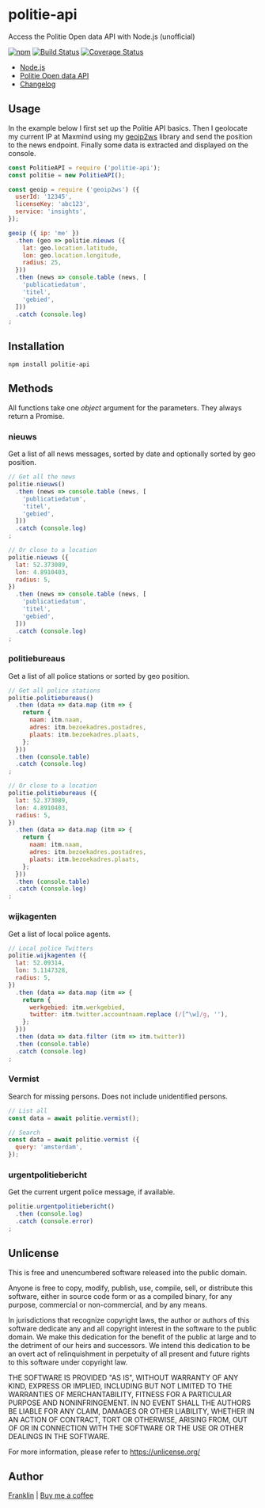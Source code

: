 # politie-api

Access the Politie Open data API with Node.js (unofficial)

[![npm](https://img.shields.io/npm/v/politie-api.svg?maxAge=3600)](https://www.npmjs.com/package/politie-api?activeTab=versions)
[![Build Status](https://github.com/fvdm/nodejs-politieapi/actions/workflows/node.js.yml/badge.svg?branch=main)](https://github.com/fvdm/nodejs-politieapi/actions/workflows/node.js.yml)
[![Coverage Status](https://coveralls.io/repos/github/fvdm/nodejs-politieapi/badge.svg?branch=main)](https://coveralls.io/github/fvdm/nodejs-politieapi?branch=main)

- [Node.js](https://nodejs.org/)
- [Politie Open data API](https://www.politie.nl/algemeen/open-data.html)
- [Changelog](https://github.com/fvdm/nodejs-politieapi/blob/main/CHANGELOG.md)


## Usage

In the example below I first set up the Politie API basics.
Then I geolocate my current IP at Maxmind using my [geoip2ws](https://github.com/fvdm/nodejs-geoip2ws)
library and send the position to the news endpoint.
Finally some data is extracted and displayed on the console.


```js
const PolitieAPI = require ('politie-api');
const politie = new PolitieAPI();

const geoip = require ('geoip2ws') ({
  userId: '12345',
  licenseKey: 'abc123',
  service: 'insights',
});

geoip ({ ip: 'me' })
  .then (geo => politie.nieuws ({
    lat: geo.location.latitude,
    lon: geo.location.longitude,
    radius: 25,
  }))
  .then (news => console.table (news, [
    'publicatiedatum',
    'titel',
    'gebied',
  ]))
  .catch (console.log)
;
```


## Installation

`npm install politie-api`


## Methods

All functions take one _object_ argument for the parameters.
They always return a Promise.


### nieuws

Get a list of all news messages, sorted by date
and optionally sorted by geo position.

```js
// Get all the news
politie.nieuws()
  .then (news => console.table (news, [
    'publicatiedatum',
    'titel',
    'gebied',
  ]))
  .catch (console.log)
;

// Or close to a location
politie.nieuws ({
  lat: 52.373089,
  lon: 4.8910403,
  radius: 5,
})
  .then (news => console.table (news, [
    'publicatiedatum',
    'titel',
    'gebied',
  ]))
  .catch (console.log)
;
```


### politiebureaus

Get a list of all police stations
or sorted by geo position.

```js
// Get all police stations
politie.politiebureaus()
  .then (data => data.map (itm => {
    return {
      naam: itm.naam,
      adres: itm.bezoekadres.postadres,
      plaats: itm.bezoekadres.plaats,
    };
  }))
  .then (console.table)
  .catch (console.log)
;

// Or close to a location
politie.politiebureaus ({
  lat: 52.373089,
  lon: 4.8910403,
  radius: 5,
})
  .then (data => data.map (itm => {
    return {
      naam: itm.naam,
      adres: itm.bezoekadres.postadres,
      plaats: itm.bezoekadres.plaats,
    };
  }))
  .then (console.table)
  .catch (console.log)
;
```


### wijkagenten

Get a list of local police agents.

```js
// Local police Twitters
politie.wijkagenten ({
  lat: 52.09314,
  lon: 5.1147328,
  radius: 5,
})
  .then (data => data.map (itm => {
    return {
      werkgebied: itm.werkgebied,
      twitter: itm.twitter.accountnaam.replace (/[^\w]/g, ''),
    };
  }))
  .then (data => data.filter (itm => itm.twitter))
  .then (console.table)
  .catch (console.log)
;
```


### Vermist

Search for missing persons.
Does not include unidentified persons.

```js
// List all
const data = await politie.vermist();

// Search
const data = await politie.vermist ({
  query: 'amsterdam',
});
```


### urgentpolitiebericht

Get the current urgent police message, if available.

```js
politie.urgentpolitiebericht()
  .then (console.log)
  .catch (console.error)
;
```


## Unlicense

This is free and unencumbered software released into the public domain.

Anyone is free to copy, modify, publish, use, compile, sell, or
distribute this software, either in source code form or as a compiled
binary, for any purpose, commercial or non-commercial, and by any
means.

In jurisdictions that recognize copyright laws, the author or authors
of this software dedicate any and all copyright interest in the
software to the public domain. We make this dedication for the benefit
of the public at large and to the detriment of our heirs and
successors. We intend this dedication to be an overt act of
relinquishment in perpetuity of all present and future rights to this
software under copyright law.

THE SOFTWARE IS PROVIDED "AS IS", WITHOUT WARRANTY OF ANY KIND,
EXPRESS OR IMPLIED, INCLUDING BUT NOT LIMITED TO THE WARRANTIES OF
MERCHANTABILITY, FITNESS FOR A PARTICULAR PURPOSE AND NONINFRINGEMENT.
IN NO EVENT SHALL THE AUTHORS BE LIABLE FOR ANY CLAIM, DAMAGES OR
OTHER LIABILITY, WHETHER IN AN ACTION OF CONTRACT, TORT OR OTHERWISE,
ARISING FROM, OUT OF OR IN CONNECTION WITH THE SOFTWARE OR THE USE OR
OTHER DEALINGS IN THE SOFTWARE.

For more information, please refer to <https://unlicense.org/>


## Author

[Franklin](https://fvdm.com)
| [Buy me a coffee](https://fvdm.com/donating)
